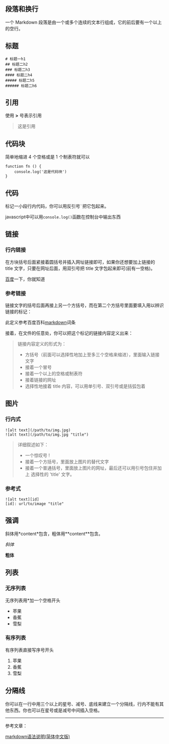 ## 段落和换行  

一个 Markdown 段落是由一个或多个连续的文本行组成，它的前后要有一个以上的空行。

## 标题

    # 标题一h1
    ## 标题二h2
    ### 标题二h3
    #### 标题二h4
    ##### 标题二h5
    ###### 标题二h6

## 引用

使用 **>** 号表示引用

> 这是引用

## 代码块

简单地缩进 4 个空格或是 1 个制表符就可以

    function fn () {
        console.log('这是代码块')
    }

## 代码

标记一小段行内代码，你可以用反引号`` ` ``把它包起来。

javascript中可以用`console.log()`函数在控制台中输出东西

## 链接
### 行内链接

在方块括号后面紧接着圆括号并插入网址链接即可，如果你还想要加上链接的 title 文字，只要在网址后面，用双引号把 title 文字包起来即可(前有一空格)。

[百度](http://www.baidu.com/ "百度一下，你就知道")一下，你就知道

### 参考链接

链接文字的括号后面再接上另一个方括号，而在第二个方括号里面要填入用以辨识链接的标记：

此定义参考百度百科[markdown][markdown]词条

接着，在文件的任意处，你可以把这个标记的链接内容定义出来：

[markdown]: http://baike.baidu.com/item/markdown "markdown词条"

> 链接内容定义的形式为：
> * 方括号（前面可以选择性地加上至多三个空格来缩进），里面输入链接文字
> * 接着一个冒号
> * 接着一个以上的空格或制表符
> * 接着链接的网址
> * 选择性地接着 title 内容，可以用单引号、双引号或是括弧包着

## 图片
### 行内式
    ![alt text](/path/to/img.jpg)
    ![alt text](/path/to/img.jpg "title")
> 详细叙述如下：
> * 一个惊叹号 !
> * 接着一个方括号，里面放上图片的替代文字
> * 接着一个普通括号，里面放上图片的网址，最后还可以用引号包住并加上 选择性的 'title' 文字。

### 参考式
    ![alt text][id]
    [id]: url/to/image "title"
## 强调

斜体用\*content\*包含，粗体用\*\*content\*\*包含。

*斜体*  

**粗体**

## 列表
### 无序列表

无序列表用*加一个空格开头

* 苹果
* 香蕉
* 雪梨

### 有序列表 

有序列表直接写序号开头
1. 苹果
2. 香蕉
3. 雪梨

## 分隔线

你可以在一行中用三个以上的星号、减号、底线来建立一个分隔线，行内不能有其他东西。你也可以在星号或是减号中间插入空格。

---

参考文章：  

[markdown语法说明(简体中文版)](http://www.appinn.com/markdown/ "markdown语法说明(简体中文版)")
